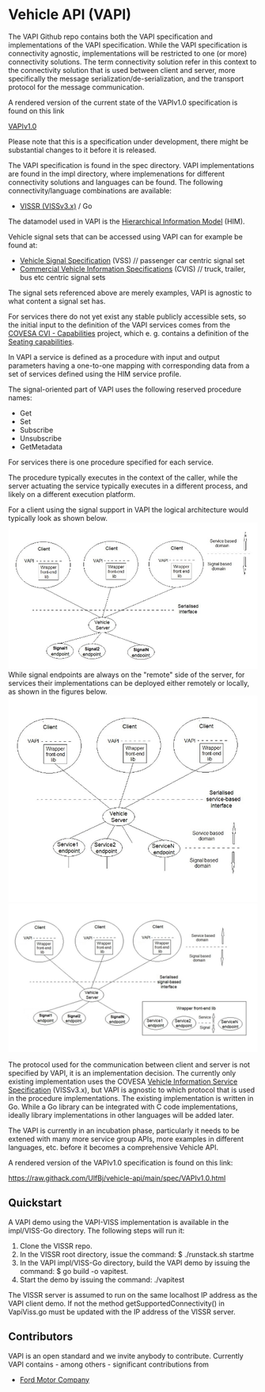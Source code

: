# Vehicle API (VAPI)
The VAPI Github repo contains both the VAPI specification and implementations of the VAPI specification.
While the VAPI specification is connectivity agnostic, implementations will be restricted to one (or more) connectivity solutions.
The term connectivity solution refer in this context to the connectivity solution that is used between client and server,
more specifically the message serialization/de-serialization, and the transport protocol for the message communication.

A rendered version of the current state of the VAPIv1.0 specification is found on this link

[VAPIv1.0](https://raw.githack.com/UlfBj/vehicle-api/main/spec/VAPIv1.0.html)

Please note that this is a specification under development, there might be substantial changes to it before it is released.

The VAPI specification is found in the spec directory.
VAPI implementations are found in the impl directory, where implemenations for different connectivity solutions and languages can be found.
The following connectivity/language combinations are available:
* [VISSR (VISSv3.x)](https://github.com/COVESA/vissr) / Go

The datamodel used in VAPI is the [Hierarchical Information Model](https://covesa.github.io/hierarchical_information_model/) (HIM).

Vehicle signal sets that can be accessed using VAPI can for example be found at:
* [Vehicle Signal Specification]() (VSS)  // passenger car centric signal set
* [Commercial Vehicle Information Specifications](https://covesa.github.io/commercial-vehicle-information-specifications/) (CVIS)  // truck, trailer, bus etc centric signal sets

The signal sets referenced above are merely examples, VAPI is agnostic to what content a signal set has.

For services there do not yet exist any stable publicly accessible sets,
so the initial input to the definition of the VAPI services comes from the [COVESA CVI - Capabilities](https://wiki.covesa.global/display/WIK4/Capabilities+Project) project,
which e. g. contains a definition of the [Seating capabilities](https://wiki.covesa.global/display/WIK4/Capabilities+Project+-++Seating+Capabilities).

In VAPI a service is defined as a procedure with input and output parameters having a one-to-one mapping with corresponding data from a set of services defined using the HIM service profile.

The signal-oriented part of VAPI uses the following reserved procedure names:
* Get
* Set
* Subscribe
* Unsubscribe
* GetMetadata

For services there is one procedure specified for each service.

The procedure typically executes in the context of the caller, while the server actuating the service typically executes in a different process,
and likely on a different execution platform.

For a client using the signal support in VAPI the logical architecture would typically look as shown below.
![VAPI architecture with remote signal endpoints](/images/vapi-architecture-base-signals.jpg)
While signal endpoints are always on the "remote" side of the server,
for services their implementations can be deployed either remotely or locally, as shown in the figures below.
![VAPI architecture with remote service endpoints](/images/vapi-architecture-remote-endpoint.jpg)
![VAPI architecture with local service endpoints](/images/vapi-architecture-local-endpoint.jpg)

The protocol used for the communication between client and server is not specified by VAPI, it is an implementation decision.
The currently only existing implementation uses the COVESA [Vehicle Information Service Specification]() (VISSv3.x),
but VAPI is agnostic to which protocol that is used in the procedure implementations.
The existing implementation is written in Go. While a Go library can be integrated with C code implementations,
ideally library implementations in other languages will be added later.

The VAPI is currently in an incubation phase, particularly it needs to be extened with many more service group APIs,
more examples in different languages, etc. before it becomes a comprehensive Vehicle API.

A rendered version of the VAPIv1.0 specification is found on this link:

https://raw.githack.com/UlfBj/vehicle-api/main/spec/VAPIv1.0.html

## Quickstart
A VAPI demo using the VAPI-VISS implementation is available in the impl/VISS-Go directory.
The following steps will run it:
1. Clone the VISSR repo.
2. In the VISSR root directory, issue the command: $ ./runstack.sh startme
3. In the VAPI impl/VISS-Go directory, build the VAPI demo by issuing the command: $ go build -o vapitest.
4. Start the demo by issuing the command: ./vapitest

The VISSR server is assumed to run on the same localhost IP address as the VAPI client demo.
If not the method getSupportedConnectivity() in VapiViss.go must be updated with the IP address of the VISSR server.

## Contributors
VAPI is an open standard and we invite anybody to contribute. Currently VAPI contains - among others - significant  contributions from

 - [Ford Motor Company](https://www.ford.com/)
